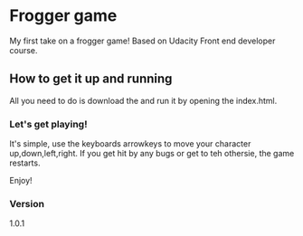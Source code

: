 # Frogger game
My first take on a frogger game! Based on Udacity Front end developer course.


## How to get it up and running
All you need to do is download the and run it by opening the index.html.

### Let's get playing!
It's simple, use the keyboards arrowkeys to move your character up,down,left,right.
If you get hit by any bugs or get to teh othersie, the game restarts.

Enjoy!



### Version
1.0.1